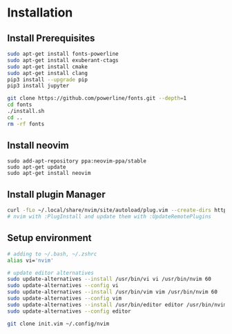 # Installation
## Install Prerequisites
```sh
sudo apt-get install fonts-powerline
sudo apt-get install exuberant-ctags
sudo apt-get install cmake
sudo apt-get install clang
pip3 install --upgrade pip
pip3 install jupyter
```

```sh
git clone https://github.com/powerline/fonts.git --depth=1
cd fonts
./install.sh
cd ..
rm -rf fonts
```

## Install neovim
```
sudo add-apt-repository ppa:neovim-ppa/stable
sudo apt-get update
sudo apt-get install neovim
```

## Install plugin Manager
```bash
curl -fLo ~/.local/share/nvim/site/autoload/plug.vim --create-dirs https://raw.githubusercontent.com/junegunn/vim-plug/master/plug.vim
# nvim with :PlugInstall and update them with :UpdateRemotePlugins
```
## Setup environment

```bash
# adding to ~/.bash, ~/.zshrc
alias vi='nvim'
```
```bash
# update editor alternatives
sudo update-alternatives --install /usr/bin/vi vi /usr/bin/nvim 60
sudo update-alternatives --config vi
sudo update-alternatives --install /usr/bin/vim vim /usr/bin/nvim 60
sudo update-alternatives --config vim
sudo update-alternatives --install /usr/bin/editor editor /usr/bin/nvim 60
sudo update-alternatives --config editor
```
```bash
git clone init.vim ~/.config/nvim
```
